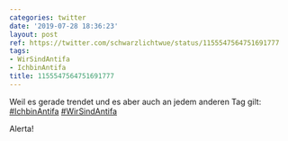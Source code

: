 ```yaml
---
categories: twitter
date: '2019-07-28 18:36:23'
layout: post
ref: https://twitter.com/schwarzlichtwue/status/1155547564751691777
tags:
- WirSindAntifa
- IchbinAntifa
title: 1155547564751691777
---
```

Weil es gerade trendet und es aber auch an jedem anderen Tag gilt: [#IchbinAntifa](/t/ichbinantifa) [#WirSindAntifa](/t/wirsindantifa) 

Alerta! 